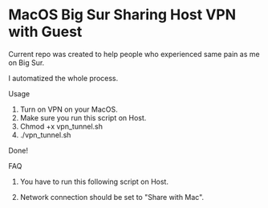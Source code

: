 # MacOS Big Sur Sharing Host VPN with Guest

Current repo was created to help people who experienced same pain as me on Big Sur.

I automatized the whole process.

Usage

1. Turn on VPN on your MacOS.
2. Make sure you run this script on Host.
3. Chmod +x vpn_tunnel.sh
4. ./vpn_tunnel.sh

Done!


FAQ

1. You have to run this following script on Host.

2. Network connection should be set to "Share with Mac".


